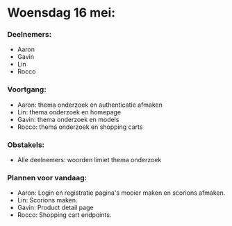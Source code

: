 # Woensdag 16 mei:
### Deelnemers:
- Aaron
- Gavin
- Lin
- Rocco

### Voortgang:
- Aaron: thema onderzoek en authenticatie afmaken
- Lin: thema onderzoek en homepage
- Gavin: thema onderzoek en models
- Rocco: thema onderzoek en shopping carts

### Obstakels:
- Alle deelnemers: woorden limiet thema onderzoek

### Plannen voor vandaag:
- Aaron: Login en registratie pagina's mooier maken en scorions afmaken.
- Lin: Scorions maken.
- Gavin: Product detail page
- Rocco: Shopping cart endpoints.
```


